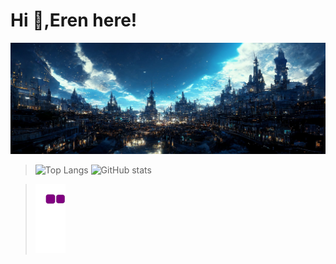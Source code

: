 # Hi 👋,Eren here!
![GitHub stats](https://github.com/Lawhoer/Lawhoer/blob/main/wsdfwef.jfif)
>![Top Langs](https://github-readme-stats.vercel.app/api/top-langs/?username=Lawhoer&theme=tokyonight)
![GitHub stats](https://github-readme-stats.vercel.app/api?username=Lawhoer&show_icons=true&theme=tokyonight)

>![snake gif](https://github.com/Lawhoer/Lawhoer/blob/output/github-contribution-grid-snake.gif)


